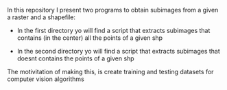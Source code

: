 In this repository I present two programs to obtain subimages from a given a raster and a shapefile:

* In the first directory yo will find a script that extracts subimages that contains (in the center) all the points of a given shp

* In the second directory yo will find a script that extracts subimages that doesnt contains the points of a given shp

The motivitation of making this, is create training and testing datasets for computer vision algorithms

